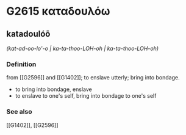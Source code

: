 # G2615 καταδουλόω

## katadoulóō

_(kat-ad-oo-lo'-o | ka-ta-thoo-LOH-oh | ka-ta-thoo-LOH-oh)_

### Definition

from [[G2596]] and [[G1402]]; to enslave utterly; bring into bondage.

- to bring into bondage, enslave
- to enslave to one's self, bring into bondage to one's self

### See also

[[G1402]], [[G2596]]


